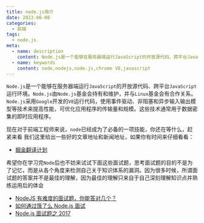 ```yaml
---
title: node.js简介
date: 2022-06-08
categories:
  - 前端
tags:
  - node.js
meta:
  - name: description
    content: Node.js是一个能够在服务器端运行JavaScript的开放源代码、跨平台JavaScript运行环境
  - name: keywords
    content: node,nodejs,node.js,chrome V8,javascript
---
```


`Node.js`是一个能够在服务器端运行`JavaScript`的开放源代码、跨平台`JavaScript`运行环境。`Node.js`由`Node.js`基金会持有和维护，并与`Linux`基金会有合作关系。`Node.js`采用`Google`开发的`V8`运行代码，使用事件驱动、非阻塞和异步输入输出模型等技术来提高性能，可优化应用程序的传输量和规模。这些技术通常用于数据密集的即时应用程序。

现在对于前端工程师来说，`node`已经成为了必备的一项技能，你还在等什么，赶紧来看 我们这里给出一些好的文章地址和新闻地址，如果你有时间来仔细看看：

- [掘金翻译计划](https://github.com/xitu/gold-miner)

希望你在学习完`Node`后也不妨来试试下面这些面试题，思考面试题的目的不是为了记忆，而是从各个角度来检测自己关于知识体系的漏洞。因为很多时候，所谓面试题的答案并不是最佳的理解，因为最佳的理解只来自于自己深刻理解知识点并熟练运用后的体会

- [NodeJS 有难度的面试题，你能答对几个？](https://juejin.im/post/5d2fc598e51d4577596487a3)
- [如何通过饿了么 Node.js 面试](https://github.com/ElemeFE/node-interview/tree/master/sections/zh-cn)
- [Node.js 面试题之 2017](https://juejin.im/post/58eb65e68d6d8100618f1bda)

